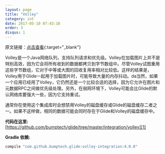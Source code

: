 ```yaml
---
layout: page
title: "Volley"
category: int
date: 2017-05-10 07:43:16
order: 3
disqus: 1
---
```


原文链接：[点击查看](http://bumptech.github.io/glide/int/volley.html){:target="_blank"}

Volley是一个Java网络队列，支持队列请求和优先级。Volley在加载图片上并不是特别高效，因为它会将所有收到的数据都拷贝到字节数组中。尽管Volley试图重用这些字节数组，它对于中等或大图的回收复用率相对比较低。这样的结果是，Volley用于Glide一起用于加载图片时，可能导致大量的内存抖动。da当然，如果一个应用已经用了Volley，它仍然还是一个比较合适的选择，因为它允许在图片和元数据RPC之间做优先级处理。另外，在弱网环境下，Volley可能会比Glide的默认网络库要强大一些，因为它支持重试。

通常你在使用这个集成库时会想禁用Volley的磁盘缓存或Glide的磁盘缓存二者之一。如果不这样做，相同的数据可能会同时存在于Glide和Volley的磁盘缓存中。

**代码在这里:** [https://github.com/bumptech/glide/tree/master/integration/volley][1]

**Gradle 依赖:**
```groovy
compile "com.github.bumptech.glide:volley-integration:4.0.0"
```

[1]: https://github.com/bumptech/glide/tree/master/integration/volley
